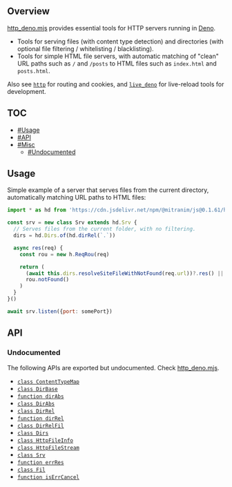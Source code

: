 ## Overview

[http_deno.mjs](../http_deno.mjs) provides essential tools for HTTP servers running in [Deno](https://deno.land).

* Tools for serving files (with content type detection) and directories (with optional file filtering / whitelisting / blacklisting).
* Tools for simple HTML file servers, with automatic matching of "clean" URL paths such as `/` and `/posts` to HTML files such as `index.html` and `posts.html`.

Also see [`http`](http_readme.md) for routing and cookies, and [`live_deno`](live_deno_readme.md) for live-reload tools for development.

## TOC

* [#Usage](#usage)
* [#API](#api)
* [#Misc](#misc)
  * [#Undocumented](#undocumented)

## Usage

Simple example of a server that serves files from the current directory, automatically matching URL paths to HTML files:

```js
import * as hd from 'https://cdn.jsdelivr.net/npm/@mitranim/js@0.1.61/http_deno.mjs'

const srv = new class Srv extends hd.Srv {
  // Serves files from the current folder, with no filtering.
  dirs = hd.Dirs.of(hd.dirRel(`.`))

  async res(req) {
    const rou = new h.ReqRou(req)

    return (
      (await this.dirs.resolveSiteFileWithNotFound(req.url))?.res() ||
      rou.notFound()
    )
  }
}()

await srv.listen({port: somePort})
```

## API

### Undocumented

The following APIs are exported but undocumented. Check [http_deno.mjs](../http_deno.mjs).

  * [`class ContentTypeMap`](../http_deno.mjs#L12)
  * [`class DirBase`](../http_deno.mjs#L40)
  * [`function dirAbs`](../http_deno.mjs#L75)
  * [`class DirAbs`](../http_deno.mjs#L77)
  * [`class DirRel`](../http_deno.mjs#L90)
  * [`function dirRel`](../http_deno.mjs#L109)
  * [`class DirRelFil`](../http_deno.mjs#L112)
  * [`class Dirs`](../http_deno.mjs#L124)
  * [`class HttpFileInfo`](../http_deno.mjs#L169)
  * [`class HttpFileStream`](../http_deno.mjs#L186)
  * [`class Srv`](../http_deno.mjs#L219)
  * [`function errRes`](../http_deno.mjs#L292)
  * [`class Fil`](../http_deno.mjs#L295)
  * [`function isErrCancel`](../http_deno.mjs#L305)

